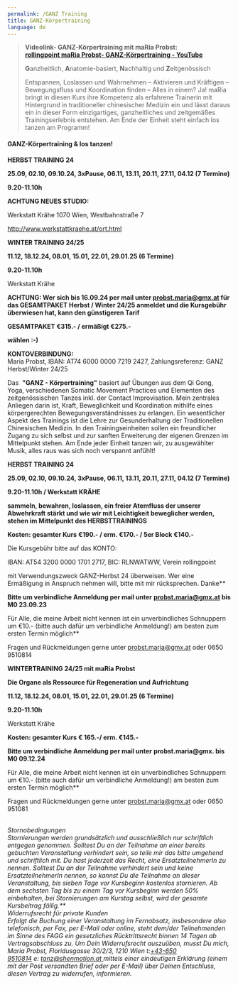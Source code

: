 ```yaml
---
permalink: /GANZ Training
title: GANZ-Körpertraining
language: de
---
```

> **Videolink- GANZ-Körpertraining mit maRia Probst:**\
> **[rollingpoint maRia Probst- GANZ-Körpertraining - YouTube](https://www.youtube.com/watch?v=6A5otnVZAg4)**
>
> **G**anzheitlich, **A**natomie-basiert, **N**achhaltig und **Z**eitgenössisch
>
> Entspannen, Loslassen und Wahrnehmen – Aktivieren und Kräftigen – Bewegungsfluss und Koordination finden – Alles in einem? Ja! maRia bringt in diesen Kurs ihre Kompetenz als erfahrene Trainerin mit Hintergrund in traditioneller chinesischer Medizin ein und lässt daraus ein in dieser Form einzigartiges, ganzheitliches und zeitgemäßes Trainingserlebnis entstehen. Am Ende der Einheit steht einfach los tanzen am Programm!

#### **GANZ-Körpertraining & los tanzen!**

**HERBST TRAINING 24**

**25.09, 02.10, 09.10.24, 3xPause, 06.11, 13.11, 20.11, 27.11, 04.12 (7 Termine)**

**9.20-11.10h**

**ACHTUNG NEUES STUDIO:**

Werkstatt Krähe
1070 Wien, Westbahnstraße 7

http://www.werkstattkraehe.at/ort.html

**WINTER TRAINING 24/25**

**11.12, 18.12.24, 08.01, 15.01, 22.01, 29.01.25 (6 Termine)**

**9.20-11.10h**

Werkstatt Krähe

**ACHTUNG: Wer sich bis 16.09.24 per mail unter probst.maria@gmx.at für das GESAMTPAKET Herbst / Winter 24/25 anmeldet und die Kursgebühr überwiesen hat, kann den günstigeren Tarif** 

**GESAMTPAKET €315.- / ermäßigt €275.-**

**wählen :-)**

**KONTOVERBINDUNG:**\
Maria Probst, IBAN: AT74 6000 0000 7219 2427, Zahlungsreferenz: GANZ  Herbst/Winter 24/25

Das  **"GANZ - Körpertraining"** basiert auf Übungen aus dem Qi Gong, Yoga, verschiedenen Somatic Movement Practices und Elementen des zeitgenössischen Tanzes inkl. der Contact Improvisation. Mein zentrales Anliegen darin ist, Kraft, Beweglichkeit und Koordination mithilfe eines körpergerechten Bewegungsverständnisses zu erlangen. Ein wesentlicher Aspekt des Trainings ist die Lehre zur Gesunderhaltung der Traditionellen Chinesischen Medizin. In den Trainingseinheiten sollen ein freundlicher Zugang zu sich selbst und zur sanften Erweiterung der eigenen Grenzen im Mittelpunkt stehen. Am Ende jeder Einheit tanzen wir, zu ausgewählter Musik, alles raus was sich noch verspannt anfühlt!

**HERBST TRAINING 24**

**25.09, 02.10, 09.10.24, 3xPause, 06.11, 13.11, 20.11, 27.11, 04.12 (7 Termine)**

**9.20-11.10h / Werkstatt KRÄHE**

**sammeln, bewahren, loslassen, ein freier Atemfluss der unserer Abwehrkraft stärkt und wie wir mit Leichtigkeit beweglicher werden, stehen im Mittelpunkt des HERBSTTRAININGS**

**Kosten: gesamter Kurs €190.- / erm. €170.- / 5er Block €140.-**

Die Kursgebühr bitte auf das KONTO:

IBAN: AT54 3200 0000 1701 2717, BIC: RLNWATWW, Verein rollingpoint

mit Verwendungszweck GANZ-Herbst 24 überweisen. Wer eine Ermäßigung in Anspruch nehmen will, bitte mit mir rücksprechen. Danke\*\*

**Bitte um verbindliche Anmeldung per mail unter** [](mailto:tanz@shenmotion.at)**probst.maria@gmx.at bis M0 23.09.23**

Für Alle, die meine Arbeit nicht kennen ist ein unverbindliches Schnuppern um €10.- (bitte auch dafür um verbindliche Anmeldung!) am besten zum ersten Termin möglich\*\*

Fragen und Rückmeldungen gerne unter [](mailto:tanz@shenmotion.at)probst.maria@gmx.at oder 0650 9510814

**WINTERTRAINING 24/25 mit maRia Probst** 

**Die Organe als Ressource für Regeneration und Aufrichtung**

**11.12, 18.12.24, 08.01, 15.01, 22.01, 29.01.25 (6 Termine)**

**9.20-11.10h**

Werkstatt Krähe

**Kosten: gesamter Kurs € 165.-/ erm. €145.-**

**Bitte um verbindliche Anmeldung per mail unter** [](mailto:tanz@shenmotion.at)**probst.maria@gmx. bis M0 09.12.24**

Für Alle, die meine Arbeit nicht kennen ist ein unverbindliches Schnuppern um €10.- (bitte auch dafür um verbindliche Anmeldung!) am besten zum ersten Termin möglich\*\*

Fragen und Rückmeldungen gerne unter probst.maria@gmx.at oder 0650 951081

\
*Stornobedingungen\
Stornierungen werden grundsätzlich und ausschließlich nur schriftlich entgegen genommen. Solltest Du an der Teilnahme an einer bereits gebuchten Veranstaltung verhindert sein, so teile mir das bitte umgehend und schriftlich mit. Du hast jederzeit das Recht, eine ErsatzteilnehmerIn zu nennen. Solltest Du an der Teilnahme verhindert sein und keine ErsatzteilnehmerIn nennen, so kannst Du die Teilnahme an dieser Veranstaltung, bis sieben Tage vor Kursbeginn kostenlos stornieren. Ab dem sechsten Tag bis zu einem Tag vor Kursbeginn werden 50% einbehalten, bei Stornierungen am Kurstag selbst, wird der gesamte Kursbeitrag fällig.\*\*\
Widerrufsrecht für private Kunden\
Erfolgt die Buchung einer Veranstaltung im Fernabsatz, insbesondere also telefonisch, per Fax, per E-Mail oder online, steht dem/der Teilnehmenden im Sinne des FAGG ein gesetzliches Rücktrittsrecht binnen 14 Tagen ab Vertragsabschluss zu. Um Dein Widerrufsrecht auszuüben, musst Du mich, Maria Probst, Floridusgasse 30/2/3, 1210 Wien t:[+43-650 9510814](<>) e: [tanz@shenmotion.at ](mailto:hdb.kurse@dibk.at)mittels einer eindeutigen Erklärung (einem mit der Post versandten Brief oder per E-Mail) über Deinen Entschluss, diesen Vertrag zu widerrufen, informieren.*

<!--EndFragment-->

![]()

![]()